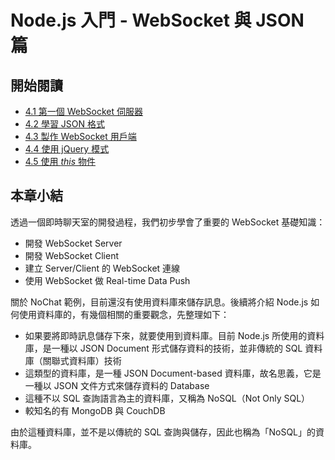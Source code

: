 # Node.js 入門 - WebSocket 與 JSON 篇

## 開始閱讀

 * [4.1 第一個 WebSocket 伺服器](chapter4/1-websocket.md)
 * [4.2 學習 JSON 格式](chapter4/2-json.md)
 * [4.3 製作 WebSocket 用戶端](chapter4/3-websocket-client.md)
 * [4.4 使用 jQuery 模式](chapter4/4-jquery-pattern.md)
 * [4.5 使用 *this* 物件](chapter4/5-this.md)

 ## 本章小結

透過一個即時聊天室的開發過程，我們初步學會了重要的 WebSocket 基礎知識：

- 開發 WebSocket Server
- 開發 WebSocket Client
- 建立 Server/Client 的 WebSocket 連線
- 使用 WebSocket 做 Real-time Data Push

關於 NoChat 範例，目前還沒有使用資料庫來儲存訊息。後續將介紹 Node.js 如何使用資料庫的，有幾個相關的重要觀念，先整理如下：

- 如果要將即時訊息儲存下來，就要使用到資料庫。目前 Node.js 所使用的資料庫，是一種以 JSON Document 形式儲存資料的技術，並非傳統的 SQL 資料庫（關聯式資料庫）技術
- 這類型的資料庫，是一種 JSON Document-based 資料庫，故名思義，它是一種以 JSON 文件方式來儲存資料的 Database
- 這種不以 SQL 查詢語言為主的資料庫，又稱為 NoSQL（Not Only SQL）
- 較知名的有 MongoDB 與 CouchDB

由於這種資料庫，並不是以傳統的 SQL 查詢與儲存，因此也稱為「NoSQL」的資料庫。